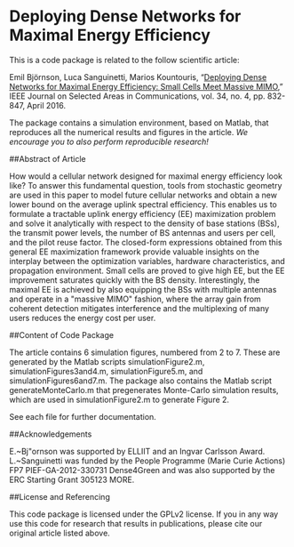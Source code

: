 Deploying Dense Networks for Maximal Energy Efficiency
==================

This is a code package is related to the follow scientific article:

Emil Björnson, Luca Sanguinetti, Marios Kountouris, “[Deploying Dense Networks for Maximal Energy Efficiency: Small Cells Meet Massive MIMO](http://arxiv.org/pdf/1505.01181),” IEEE Journal on Selected Areas in Communications, vol. 34, no. 4, pp. 832-847, April 2016.

The package contains a simulation environment, based on Matlab, that reproduces all the numerical results and figures in the article. *We encourage you to also perform reproducible research!*


##Abstract of Article

How would a cellular network designed for maximal energy efficiency look like? To answer this fundamental question, tools from stochastic geometry are used in this paper to model future cellular networks and obtain a new lower bound on the average uplink spectral efficiency. This enables us to formulate a tractable uplink energy efficiency (EE) maximization problem and solve it analytically  with respect to the density of base stations (BSs), the transmit power levels, the number of BS antennas and users per cell, and the pilot reuse factor. The closed-form expressions obtained from this general EE maximization framework provide valuable insights on the interplay between the optimization variables, hardware characteristics, and propagation environment. Small cells are proved to give high EE, but the EE improvement saturates quickly with the BS density. Interestingly, the maximal EE is achieved by also equipping the BSs with multiple antennas and operate in a "massive MIMO" fashion, where the array gain from coherent detection mitigates interference and the multiplexing of many users reduces the energy cost per user.


##Content of Code Package

The article contains 6 simulation figures, numbered from 2 to 7. These are generated by the Matlab scripts simulationFigure2.m, simulationFigures3and4.m, simulationFigure5.m, and simulationFigures6and7.m. The package also contains the Matlab script generateMonteCarlo.m that pregenerates Monte-Carlo simulation results, which are used in simulationFigure2.m to generate Figure 2.

See each file for further documentation.


##Acknowledgements

E.~Bj\"ornson was supported by ELLIIT and an Ingvar Carlsson Award. L.~Sanguinetti was funded by the People Programme (Marie Curie Actions) FP7 PIEF-GA-2012-330731 Dense4Green and was also supported by the ERC Starting Grant 305123 MORE.

##License and Referencing

This code package is licensed under the GPLv2 license. If you in any way use this code for research that results in publications, please cite our original article listed above.
